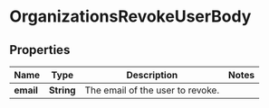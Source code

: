 # OrganizationsRevokeUserBody

## Properties
Name | Type | Description | Notes
------------ | ------------- | ------------- | -------------
**email** | **String** | The email of the user to revoke. | 
